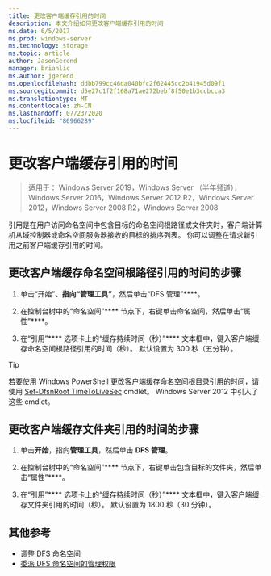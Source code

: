 ```yaml
---
title: 更改客户端缓存引用的时间
description: 本文介绍如何更改客户端缓存引用的时间
ms.date: 6/5/2017
ms.prod: windows-server
ms.technology: storage
ms.topic: article
author: JasonGerend
manager: brianlic
ms.author: jgerend
ms.openlocfilehash: ddbb799cc46da040bfc2f62445cc2b41945d09f1
ms.sourcegitcommit: d5e27c1f2f168a71ae272bebf8f50e1b3ccbcca3
ms.translationtype: MT
ms.contentlocale: zh-CN
ms.lasthandoff: 07/23/2020
ms.locfileid: "86966289"
---
```

# <a name="change-the-amount-of-time-that-clients-cache-referrals"></a>更改客户端缓存引用的时间

> 适用于： Windows Server 2019，Windows Server （半年频道），Windows Server 2016，Windows Server 2012 R2，Windows Server 2012，Windows Server 2008 R2，Windows Server 2008

引用是在用户访问命名空间中包含目标的命名空间根路径或文件夹时，客户端计算机从域控制器或命名空间服务器接收的目标的排序列表。 你可以调整在请求新引用之前客户端缓存引用的时间。

## <a name="to-change-the-amount-of-time-that-clients-cache-namespace-root-referrals"></a>更改客户端缓存命名空间根路径引用的时间的步骤

1.  单击“开始”****、指向“管理工具”****，然后单击“DFS 管理”****。

2.  在控制台树中的“命名空间”**** 节点下，右键单击命名空间，然后单击“属性”****。

3.  在“引用”**** 选项卡上的“缓存持续时间（秒）”**** 文本框中，键入客户端缓存命名空间根路径引用的时间（秒）。 默认设置为 300 秒（五分钟）。

> [!TIP]
> 若要使用 Windows PowerShell 更改客户端缓存命名空间根目录引用的时间，请使用 [Set-DfsnRoot TimeToLiveSec](/previous-versions/windows/it-pro/windows-server-2008-R2-and-2008/cc753448(v=ws.11)) cmdlet。 Windows Server 2012 中引入了这些 cmdlet。

## <a name="to-change-the-amount-of-time-that-clients-cache-folder-referrals"></a>更改客户端缓存文件夹引用的时间的步骤

1.  单击**开始**，指向**管理工具**，然后单击 **DFS 管理**。

2.  在控制台树中的“命名空间”**** 节点下，右键单击包含目标的文件夹，然后单击“属性”****。

3.  在“引用”**** 选项卡上的“缓存持续时间（秒）”**** 文本框中，键入客户端缓存文件夹引用的时间（秒）。 默认设置为 1800 秒（30 分钟）。

## <a name="additional-references"></a>其他参考

-   [调整 DFS 命名空间](tuning-dfs-namespaces.md)
-   [委派 DFS 命名空间的管理权限](delegate-management-permissions-for-dfs-namespaces.md)
